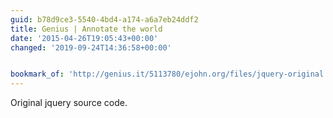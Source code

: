 ```yaml
---
guid: b78d9ce3-5540-4bd4-a174-a6a7eb24ddf2
title: Genius | Annotate the world
date: '2015-04-26T19:05:43+00:00'
changed: '2019-09-24T14:36:58+00:00'


bookmark_of: 'http://genius.it/5113780/ejohn.org/files/jquery-original.html'
---
```



Original jquery source code.
